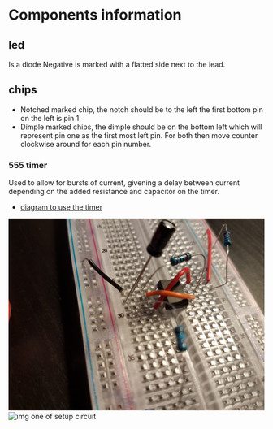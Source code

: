 # Components information #

## led ##
Is a diode
Negative is marked with a flatted side next to the lead.

## chips ##

* Notched marked chip, the notch should be to the left the first bottom pin on the left is pin 1. 
* Dimple marked chips, the dimple should be on the bottom left which will represent pin one as the first most left pin. 
For both then move counter clockwise around for each pin number.

### 555 timer ###

Used to allow for bursts of current, givening a delay between current depending on the added resistance and capacitor on the timer.

* [diagram to use the timer](./files/555+LED+flasher+schematic+download.pdf)

![img one of setup circuit](./files/555-led-flash-1.jpg)
![img one of setup circuit](./files/555-led-flash-2.jpg)

